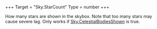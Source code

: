 +++
Target = "Sky.StarCount"
Type = number
+++

How many stars are shown in the skybox. Note that too many stars may cause severe lag. Only works if [Sky.CelestialBodiesShown](https://developer.roblox.com/api-reference/property/Sky/CelestialBodiesShown) is true.